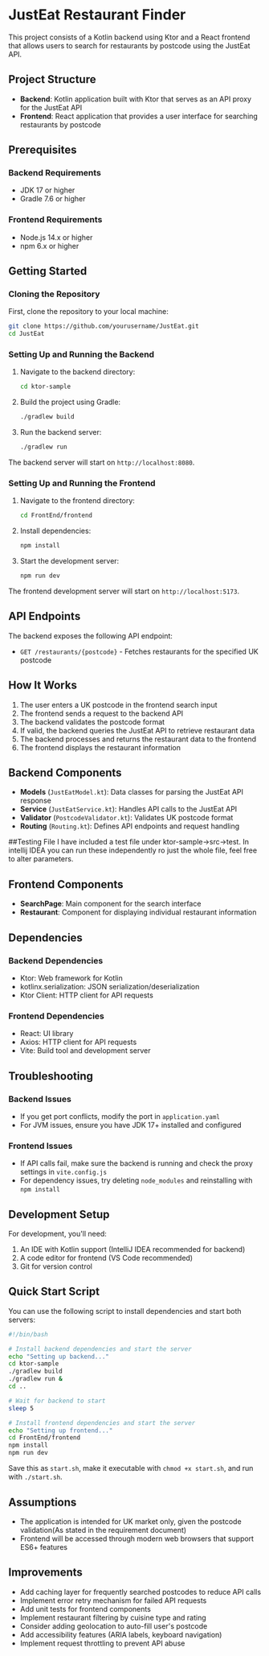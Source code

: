 # JustEat Restaurant Finder

This project consists of a Kotlin backend using Ktor and a React frontend that allows users to search for restaurants by postcode using the JustEat API.

## Project Structure

- **Backend**: Kotlin application built with Ktor that serves as an API proxy for the JustEat API
- **Frontend**: React application that provides a user interface for searching restaurants by postcode

## Prerequisites

### Backend Requirements
- JDK 17 or higher
- Gradle 7.6 or higher

### Frontend Requirements
- Node.js 14.x or higher
- npm 6.x or higher

## Getting Started

### Cloning the Repository

First, clone the repository to your local machine:

```bash
git clone https://github.com/yourusername/JustEat.git
cd JustEat
```

### Setting Up and Running the Backend

1. Navigate to the backend directory:
   ```bash
   cd ktor-sample
   ```

2. Build the project using Gradle:
   ```bash
   ./gradlew build
   ```

3. Run the backend server:
   ```bash
   ./gradlew run
   ```

The backend server will start on `http://localhost:8080`.

### Setting Up and Running the Frontend

1. Navigate to the frontend directory:
   ```bash
   cd FrontEnd/frontend
   ```

2. Install dependencies:
   ```bash
   npm install
   ```

3. Start the development server:
   ```bash
   npm run dev
   ```

The frontend development server will start on `http://localhost:5173`.

## API Endpoints

The backend exposes the following API endpoint:

- `GET /restaurants/{postcode}` - Fetches restaurants for the specified UK postcode

## How It Works

1. The user enters a UK postcode in the frontend search input
2. The frontend sends a request to the backend API
3. The backend validates the postcode format
4. If valid, the backend queries the JustEat API to retrieve restaurant data
5. The backend processes and returns the restaurant data to the frontend
6. The frontend displays the restaurant information

## Backend Components

- **Models** (`JustEatModel.kt`): Data classes for parsing the JustEat API response
- **Service** (`JustEatService.kt`): Handles API calls to the JustEat API
- **Validator** (`PostcodeValidator.kt`): Validates UK postcode format
- **Routing** (`Routing.kt`): Defines API endpoints and request handling

##Testing File
I have included a test file under ktor-sample->src->test. In intellij IDEA you can run these independently ro just the whole file, feel free to alter parameters.

## Frontend Components

- **SearchPage**: Main component for the search interface
- **Restaurant**: Component for displaying individual restaurant information

## Dependencies

### Backend Dependencies
- Ktor: Web framework for Kotlin
- kotlinx.serialization: JSON serialization/deserialization
- Ktor Client: HTTP client for API requests

### Frontend Dependencies
- React: UI library
- Axios: HTTP client for API requests
- Vite: Build tool and development server

## Troubleshooting

### Backend Issues

- If you get port conflicts, modify the port in `application.yaml`
- For JVM issues, ensure you have JDK 17+ installed and configured

### Frontend Issues

- If API calls fail, make sure the backend is running and check the proxy settings in `vite.config.js`
- For dependency issues, try deleting `node_modules` and reinstalling with `npm install`

## Development Setup

For development, you'll need:

1. An IDE with Kotlin support (IntelliJ IDEA recommended for backend)
2. A code editor for frontend (VS Code recommended)
3. Git for version control

## Quick Start Script

You can use the following script to install dependencies and start both servers:

```bash
#!/bin/bash

# Install backend dependencies and start the server
echo "Setting up backend..."
cd ktor-sample
./gradlew build
./gradlew run &
cd ..

# Wait for backend to start
sleep 5

# Install frontend dependencies and start the server
echo "Setting up frontend..."
cd FrontEnd/frontend
npm install
npm run dev
```

Save this as `start.sh`, make it executable with `chmod +x start.sh`, and run with `./start.sh`.

## Assumptions
- The application is intended for UK market only, given the postcode validation(As stated in the requirement document)
- Frontend will be accessed through modern web browsers that support ES6+ features


## Improvements

- Add caching layer for frequently searched postcodes to reduce API calls
- Implement error retry mechanism for failed API requests
- Add unit tests for frontend components
- Implement restaurant filtering by cuisine type and rating
- Consider adding geolocation to auto-fill user's postcode
- Add accessibility features (ARIA labels, keyboard navigation)
- Implement request throttling to prevent API abuse